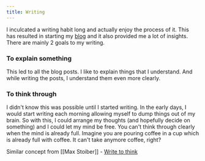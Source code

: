 ```yaml
---
title: Writing
---
```


I inculcated a writing habit long and actually enjoy the process of it. This has resulted in starting my [blog](https://aravindballa.com/writings) and it also provided me a lot of insights. There are mainly 2 goals to my writing.

### To explain something

This led to all the blog posts. I like to explain things that I understand. And while writing the posts, I understand them even more clearly.

### To think through

I didn't know this was possible until I started writing. In the early days, I would start writing each morning allowing myself to dump things out of my brain. So with this, I could arrange my thoughts (and hopefully decide on something) and I could let my mind be free. You can't think through clearly when the mind is already full. <span class="highlight">Imagine you are pouring coffee in a cup which is already full with coffee.</span> It can't take anymore coffee, right?

Similar concept from [[Max Stoiber]] - [Write to think](https://notes.mxstbr.com/Write_to_think)
